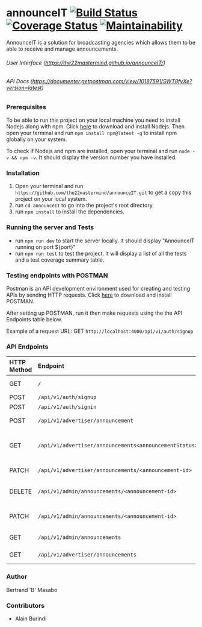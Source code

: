# announceIT          [![Build Status](https://travis-ci.com/the22mastermind/announceIT.svg?branch=ft-user-signup-endpoint-170816210)](https://travis-ci.com/the22mastermind/announceIT)    [![Coverage Status](https://coveralls.io/repos/github/the22mastermind/announceIT/badge.svg?branch=ft-user-signup-endpoint-170816210)](https://coveralls.io/github/the22mastermind/announceIT?branch=ft-user-signup-endpoint-170816210)    [![Maintainability](https://api.codeclimate.com/v1/badges/9ec457ea535343b7424b/maintainability)](https://codeclimate.com/github/the22mastermind/announceIT/maintainability)
AnnounceIT is a solution for broadcasting agencies which allows them to be able to receive and manage announcements.

###### User Interface (https://the22mastermind.github.io/announceIT/)
###### API Docs (https://documenter.getpostman.com/view/10187591/SWT8fyXe?version=latest)


### Prerequisites
To be able to run this project on your local machine you need to install Nodejs along with npm.
Click [here](https://nodejs.org/en/download/) to download and install Nodejs.
Then open your terminal and run `npm install npm@latest -g` to install npm globally on your system.

To check if Nodejs and npm are installed, open your terminal and run `node -v && npm -v`.
It should display the version number you have installed. 

### Installation
1. Open your terminal and run `https://github.com/the22mastermind/announceIT.git` to get a copy this project on your local system.
2. run `cd announceIT` to go into the project's root directory.
3. run `npm install` to install the dependencies.

### Running the server and Tests
* run `npm run dev` to start the server locally. It should display "AnnounceIT running on port ${port}"
* run `npm run test` to test the project. It will display a list of all the tests and a test coverage summary table.

### Testing endpoints with POSTMAN
Postman is an API development environment used for creating and testing APIs by sending HTTP requests.
Click [here](https://www.getpostman.com/downloads/) to download and install POSTMAN.

After setting up POSTMAN, run it then make requests using the the API Endpoints table below.

Example of a request URL: GET `http://localhost:4000/api/v1/auth/signup`

### API Endpoints
| HTTP Method | Endpoint                                               | Description                             |
| :--------   | :------------------------------------------------------| :---------------------------------------|
| GET         | `/`                                                    | Welcome message                         |
| POST        | `/api/v1/auth/signup`                                  | User sign up                            |
| POST        | `/api/v1/auth/signin`                                  | User sign in                            |
| POST        | `/api/v1/advertiser/announcement`                      | Create an announcement                  |
| GET         | `/api/v1/advertiser/announcements<announcementStatus>` | Fetch announcement of a specific status |
| PATCH       | `/api/v1/advertiser/announcements/<announcement-id>`   | Update an announcement                  |
| DELETE      | `/api/v1/admin/announcements/<announcement-id> `       | Delete a specific announcement          |
| PATCH       | `/api/v1/admin/announcements/<announcement-id>`        | Update status of an announcement        |
| GET         | `/api/v1/admin/announcements`                          | Fetch all users announcements           |
| GET         | `/api/v1/advertiser/announcements`                     | Fetch all announcements                 |

### Author
Bertrand 'B' Masabo

### Contributors
* Alain Burindi
